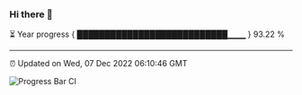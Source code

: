 ### Hi there 👋

⏳ Year progress { ███████████████████████████▁▁▁ } 93.22 %

---

⏰ Updated on Wed, 07 Dec 2022 06:10:46 GMT

![Progress Bar CI](https://github.com/Shyam-Makwana/GitHub-Actions-Demo/workflows/Progress%20Bar%20CI/badge.svg)
